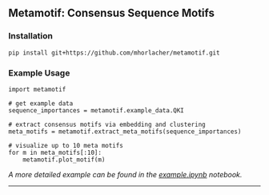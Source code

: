 ## Metamotif: Consensus Sequence Motifs
### Installation
```
pip install git+https://github.com/mhorlacher/metamotif.git
```

### Example Usage

```
import metamotif

# get example data
sequence_importances = metamotif.example_data.QKI

# extract consensus motifs via embedding and clustering
meta_motifs = metamotif.extract_meta_motifs(sequence_importances)

# visualize up to 10 meta motifs
for m in meta_motifs[:10]:
    metamotif.plot_motif(m)
```

*A more detailed example can be found in the [example.ipynb](https://github.com/mhorlacher/metamotif/blob/main/example.ipynb) notebook.*

---
